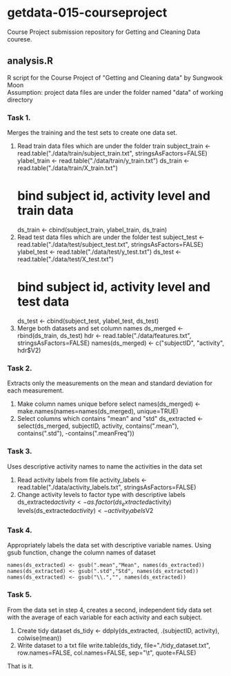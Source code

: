 # getdata-015-courseproject
Course Project submission repository for Getting and Cleaning Data courese.

## analysis.R
R script for the Course Project of "Getting and Cleaning data" 
by Sungwook Moon  
Assumption: project data files are under the folder named "data" of working directory

### Task 1.
Merges the training and the test sets to create one data set.

1. Read train data files which are under the folder train
    subject_train <- read.table("./data/train/subject_train.txt", stringsAsFactors=FALSE)
    ylabel_train <- read.table("./data/train/y_train.txt") 
    ds_train <- read.table("./data/train/X_train.txt")
    # bind subject id, activity level and train data
    ds_train <- cbind(subject_train, ylabel_train, ds_train)
2. Read test data files which are under the folder test
    subject_test <- read.table("./data/test/subject_test.txt", stringsAsFactors=FALSE)
    ylabel_test <- read.table("./data/test/y_test.txt") 
    ds_test <- read.table("./data/test/X_test.txt")
    # bind subject id, activity level and test data
    ds_test <- cbind(subject_test, ylabel_test, ds_test)
3. Merge both datasets and set column names
    ds_merged <- rbind(ds_train, ds_test)
    hdr <- read.table("./data/features.txt", stringsAsFactors=FALSE)
    names(ds_merged) <- c("subjectID", "activity", hdr$V2)

### Task 2.
Extracts only the measurements on the mean and standard deviation for each measurement. 

1. Make column names unique before select
    names(ds_merged) <- make.names(names=names(ds_merged), unique=TRUE)
2. Select columns which contains "mean" and "std"
    ds_extracted <- select(ds_merged, subjectID, activity, 
                       contains(".mean"), contains(".std"), -contains(".meanFreq"))

### Task 3.
Uses descriptive activity names to name the activities in the data set

1. Read activity labels from file
    activity_labels <- read.table("./data/activity_labels.txt", stringsAsFactors=FALSE)
2. Change activity levels to factor type with descriptive labels
    ds_extracted$activity <- as.factor(ds_extracted$activity)
    levels(ds_extracted$activity) <- activity_labels$V2

### Task 4.
Appropriately labels the data set with descriptive variable names. 
Using gsub function, change the column names of dataset

    names(ds_extracted) <- gsub(".mean","Mean", names(ds_extracted))
    names(ds_extracted) <- gsub(".std","Std", names(ds_extracted))
    names(ds_extracted) <- gsub("\\.","", names(ds_extracted))

### Task 5.
From the data set in step 4, creates a second, independent tidy data set with the average of each variable for each activity and each subject.

1. Create tidy dataset
    ds_tidy <- ddply(ds_extracted, .(subjectID, activity), colwise(mean))
2. Write dataset to a txt file
    write.table(ds_tidy, file="./tidy_dataset.txt", row.names=FALSE, col.names=FALSE, sep="\t", quote=FALSE)

That is it. 
